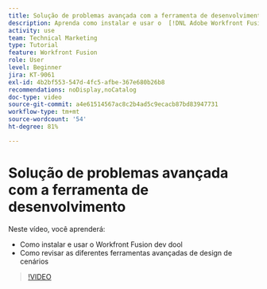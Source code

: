 ```yaml
---
title: Solução de problemas avançada com a ferramenta de desenvolvimento
description: Aprenda como instalar e usar o  [!DNL Adobe Workfront Fusion dev tool] e revise as diferentes ferramentas avançadas de design de cenários que ele oferece.
activity: use
team: Technical Marketing
type: Tutorial
feature: Workfront Fusion
role: User
level: Beginner
jira: KT-9061
exl-id: 4b2bf553-547d-4fc5-afbe-367e680b26b8
recommendations: noDisplay,noCatalog
doc-type: video
source-git-commit: a4e61514567ac8c2b4ad5c9ecacb87bd83947731
workflow-type: tm+mt
source-wordcount: '54'
ht-degree: 81%

---
```


# Solução de problemas avançada com a ferramenta de desenvolvimento

Neste vídeo, você aprenderá:

* Como instalar e usar o Workfront Fusion dev dool
* Como revisar as diferentes ferramentas avançadas de design de cenários

>[!VIDEO](https://video.tv.adobe.com/v/335302/?quality=12&learn=on)
